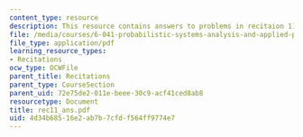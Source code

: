 ```yaml
---
content_type: resource
description: This resource contains answers to problems in recitaion 11.
file: /media/courses/6-041-probabilistic-systems-analysis-and-applied-probability-spring-2006/4d34b68516e2ab7b7cfdf564ff9774e7_rec11_ans.pdf
file_type: application/pdf
learning_resource_types:
- Recitations
ocw_type: OCWFile
parent_title: Recitations
parent_type: CourseSection
parent_uid: 72e75de2-011e-beee-30c9-acf41ced8ab8
resourcetype: Document
title: rec11_ans.pdf
uid: 4d34b685-16e2-ab7b-7cfd-f564ff9774e7
---
```

